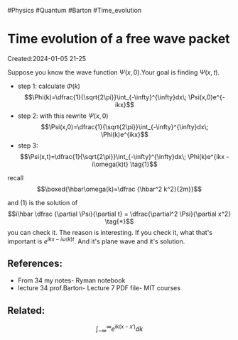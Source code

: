 #Physics #Quantum #Barton #Time_evolution
# Time evolution of a free wave packet
Created:2024-01-05 21-25

Suppose you know the wave function $\Psi(x,0)$.Your goal is finding $\Psi(x,t).$

- step 1: calculate $\Phi(k)$
$$\Phi(k)=\dfrac{1}{\sqrt{2\pi}}\int_{-\infty}^{\infty}dx\; \Psi(x,0)e^{-ikx}$$
- step 2: with this rewrite $\Psi(x,0)$
$$\Psi(x,0)=\dfrac{1}{\sqrt{2\pi}}\int_{-\infty}^{\infty}dx\; \Phi(k)e^{ikx}$$
- step 3: 
$$\Psi(x,t)=\dfrac{1}{\sqrt{2\pi}}\int_{-\infty}^{\infty}dx\; \Phi(k)e^{ikx -i\omega(k)t} \tag{1}$$

recall
$$\boxed{\hbar\omega(k)=\dfrac {\hbar^2 k^2}{2m}}$$

and $(1)$ is the solution of $$i\hbar \dfrac {\partial \Psi}{\partial t} = \dfrac{\partial^2 \Psi}{\partial x^2} \tag{*}$$ you can check it. The reason is interesting. If you check it, what that's important is $e^{ikx -i\omega(k)t}.$ And it's plane wave and it's solution.




## References:
- From 34 my notes- Ryman notebook
- lecture 34 prof.Barton- Lecture 7 PDF file- MIT courses
## Related:

$$\int_{-\infty}^{\infty}e^{ik(x-x')}dk$$

